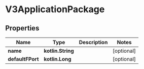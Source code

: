 
# V3ApplicationPackage

## Properties
Name | Type | Description | Notes
------------ | ------------- | ------------- | -------------
**name** | **kotlin.String** |  |  [optional]
**defaultFPort** | **kotlin.Long** |  |  [optional]



